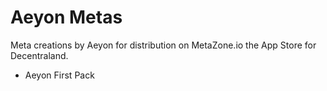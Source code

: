 # Aeyon Metas

Meta creations by Aeyon for distribution on MetaZone.io the App Store for Decentraland.

* Aeyon First Pack
